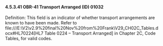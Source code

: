 #### 4.5.3.41 OBR-41 Transport Arranged (ID) 01032

Definition: This field is an indicator of whether transport arrangements are known to have been made. Refer to file:///E:\V2\v2.9%20final%20Nov%20from%20Frank\V29_CH02C_Tables.docx#HL70224[HL7 Table 0224 – Transport Arranged] in Chapter 2C, Code Tables, for valid codes.
